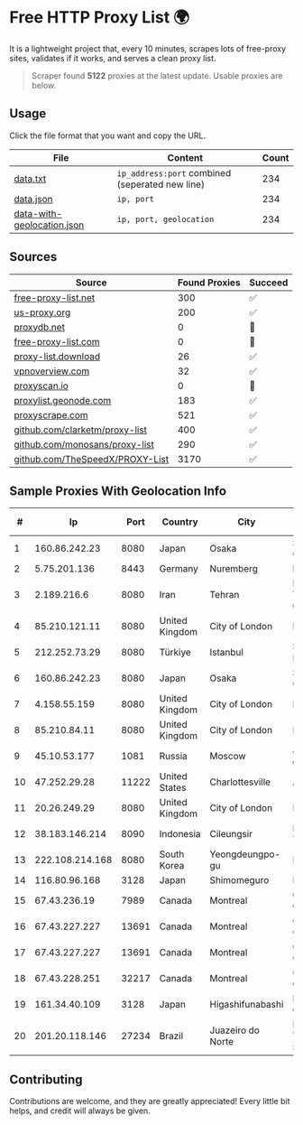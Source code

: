 
# Free HTTP Proxy List 🌍

It is a lightweight project that, every 10 minutes, scrapes lots of free-proxy sites, validates if it works, and serves a clean proxy list.


> Scraper found **5122** proxies at the latest update. Usable proxies are below.

## Usage

Click the file format that you want and copy the URL.


|File|Content|Count|
|----|-------|-----|
|[data.txt](https://raw.githubusercontent.com/themiralay/Proxy-List-World/master/data.txt)|`ip_address:port` combined (seperated new line)|234|
|[data.json](https://raw.githubusercontent.com/themiralay/Proxy-List-World/master/data.json)|`ip, port`|234|
|[data-with-geolocation.json](https://raw.githubusercontent.com/themiralay/Proxy-List-World/master/data-with-geolocation.json)|`ip, port, geolocation`|234|

## Sources

|Source|Found Proxies|Succeed|
|------|-------------|-------|
|[free-proxy-list.net](https://free-proxy-list.net)|300|✅|
|[us-proxy.org](https://www.us-proxy.org)|200|✅|
|[proxydb.net](http://proxydb.net)|0|🚫|
|[free-proxy-list.com](https://free-proxy-list.com/?page=&port=&type%5B%5D=http&type%5B%5D=https&up_time=0&search=Search)|0|🚫|
|[proxy-list.download](https://www.proxy-list.download/HTTP)|26|✅|
|[vpnoverview.com](https://vpnoverview.com/privacy/anonymous-browsing/free-proxy-servers)|32|✅|
|[proxyscan.io](https://www.proxyscan.io)|0|🚫|
|[proxylist.geonode.com](https://proxylist.geonode.com/api/proxy-list?limit=300&page=1&sort_by=lastChecked&sort_type=desc&protocols=http,https)|183|✅|
|[proxyscrape.com](https://api.proxyscrape.com/v2/?request=displayproxies&protocol=http&timeout=10000&country=all&ssl=all&anonymity=all)|521|✅|
|[github.com/clarketm/proxy-list](https://raw.githubusercontent.com/clarketm/proxy-list/master/proxy-list-raw.txt)|400|✅|
|[github.com/monosans/proxy-list](https://raw.githubusercontent.com/monosans/proxy-list/main/proxies/http.txt)|290|✅|
|[github.com/TheSpeedX/PROXY-List](https://raw.githubusercontent.com/TheSpeedX/PROXY-List/master/http.txt)|3170|✅|


## Sample Proxies With Geolocation Info

|#|Ip|Port|Country|City|Internet Service Provider|
|-|--|----|-------|----|-------------------------|
|1|160.86.242.23|8080|Japan|Osaka|Sony Network Communications Inc|
|2|5.75.201.136|8443|Germany|Nuremberg|Hetzner Online GmbH|
|3|2.189.216.6|8080|Iran|Tehran|Iran Telecommunication Company PJS|
|4|85.210.121.11|8080|United Kingdom|City of London|Microsoft Corporation|
|5|212.252.73.29|8080|Türkiye|Istanbul|Superonline Iletisim Hizmetleri A.S.|
|6|160.86.242.23|8080|Japan|Osaka|Sony Network Communications Inc|
|7|4.158.55.159|8080|United Kingdom|City of London|Microsoft Corporation|
|8|85.210.84.11|8080|United Kingdom|City of London|Microsoft Corporation|
|9|45.10.53.177|1081|Russia|Moscow|JSC Mediasoft ekspert|
|10|47.252.29.28|11222|United States|Charlottesville|Alibaba.com LLC|
|11|20.26.249.29|8080|United Kingdom|City of London|Microsoft Corporation|
|12|38.183.146.214|8090|Indonesia|Cileungsir|PT Ikhlas Cipta Teknologi|
|13|222.108.214.168|8080|South Korea|Yeongdeungpo-gu|Korea Telecom|
|14|116.80.96.168|3128|Japan|Shimomeguro|InfoSphere|
|15|67.43.236.19|7989|Canada|Montreal|GloboTech Communications|
|16|67.43.227.227|13691|Canada|Montreal|GloboTech Communications|
|17|67.43.227.227|13691|Canada|Montreal|GloboTech Communications|
|18|67.43.228.251|32217|Canada|Montreal|GloboTech Communications|
|19|161.34.40.109|3128|Japan|Higashifunabashi|NTT PC Communications, Inc.|
|20|201.20.118.146|27234|Brazil|Juazeiro do Norte|DB3 SERVICOS DE TELECOMUNICACOES S.A|



## Contributing

Contributions are welcome, and they are greatly appreciated! Every
little bit helps, and credit will always be given.

